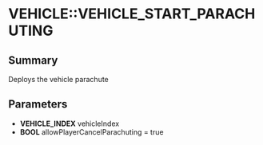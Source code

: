 # VEHICLE::VEHICLE_START_PARACHUTING

## Summary
Deploys the vehicle parachute

## Parameters
* **VEHICLE_INDEX** vehicleIndex
* **BOOL** allowPlayerCancelParachuting = true